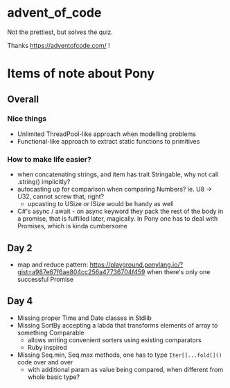 # advent_of_code

Not the prettiest, but solves the quiz.

Thanks https://adventofcode.com/ !


# Items of note about Pony

## Overall

### Nice things

* Unlimited ThreadPool-like approach when modelling problems
* Functional-like approach to extract static functions to primitives

### How to make life easier?

* when concatenating strings, and item has trait Stringable, why not call .string() implicitly?
* autocasting up for comparison when comparing Numbers? ie. U8 -> U32, cannot screw that, right?
  * upcasting to USize or ISize would be handy as well
* C#'s async / await - on async keyword they pack the rest of the body in a promise, that is fulfilled later, magically. In Pony one has to deal with Promises, which is kinda cumbersome

## Day 2

* map and reduce pattern: https://playground.ponylang.io/?gist=a987e67f6ae804cc256a47736704f459 when there's only one successful Promise


## Day 4

* Missing proper Time and Date classes in Stdlib
* Missing SortBy accepting a labda that transforms elements of array to something Comparable
  * allows writing convenient sorters using existing comparators
  * Ruby inspired
* Missing Seq.min, Seq.max methods, one has to type ```Iter[]...fold[]()``` code over and over
  * with additional param as value being compared, when different from whole basic type?

